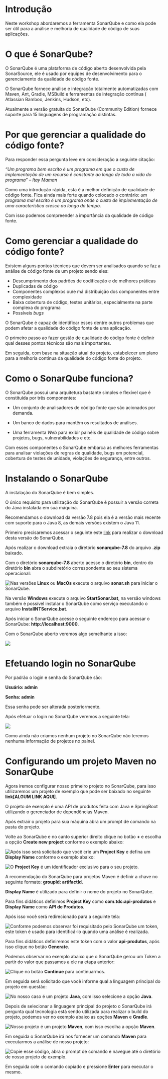 # Introdução

Neste workshop abordaremos a ferramenta SonarQube e como ela pode ser útil para a análise e melhoria de qualidade de código de suas aplicações.



# O que é SonarQube?

O SonarQube é uma plataforma de código aberto desenvolvida pela SonarSource, ele é usado por equipes de desenvolvimento para o gerenciamento da qualidade de código fonte.

O SonarQube fornece análise e integração totalmente automatizadas com Maven, Ant, Gradle, MSBuild e ferramentas de integração contínua ( Atlassian Bamboo, Jenkins, Hudson, etc).

Atualmente a versão gratuita do SonarQube (Community Edition) fornece suporte para 15 linguagens de programação distintas.





# Por que gerenciar a qualidade do código fonte?

Para responder essa pergunta leve em consideração a seguinte citação:

*“Um programa bem escrito é um programa em que o custo de implementação de um recurso é constante ao longo de toda a vida do programa” – Itay Maman*

Como uma introdução rápida, esta é a melhor definição de qualidade de código fonte. Fica ainda mais forte quando colocado o contrário: *um programa mal escrito é um programa onde o custo de implementação de uma característica cresce ao longo do tempo.*

Com isso podemos compreender a importância da qualidade de código fonte.



# Como gerenciar a qualidade do código fonte?

Existem alguns pontos técnicos que devem ser analisados quando se faz a análise de código fonte de um projeto sendo eles:

- Descumprimento dos padrões de codificação e de melhores práticas
- Duplicadas de código
- Componentes complexos ou/e má distribuição dos componentes entre complexidade
- Baixa cobertura de código, testes unitários, especialmente na parte complexa do programa
- Possíveis *bugs*

O SonarQube é capaz de identificar esses dentre outros problemas que podem afetar a qualidade do código fonte de uma aplicação.

O primeiro passo ao fazer gestão de qualidade do código fonte é definir qual desses pontos técnicos são mais importantes. 

Em seguida, com base na situação atual do projeto, estabelecer um plano para a melhoria contínua da qualidade do código fonte do projeto.



# Como o SonarQube funciona?

O SonarQube possui uma arquitetura bastante simples e flexível que é constituída por três componentes:

- Um conjunto de analisadores de código fonte que são acionados por demanda.

- Um banco de dados para mantêm os resultados de análises.

- Uma ferramenta *Web* para exibir painéis de qualidade de código sobre projetos, bugs, vulnerabilidades e etc.

  

Com esses componentes o SonarQube embarca as melhores ferramentas para analisar violações de regras de qualidade, bugs em potencial, cobertura de testes de unidade, violações de segurança, entre outros.



# Instalando o SonarQube

A instalação do SonarQube é bem simples.

O único requisito para utilização do SonarQube é possuir a versão correta do Java instalada em sua máquina.

Recomendamos o download da versão 7.8 pois ela é a versão mais recente com suporte para o Java 8, as demais versões existem o Java 11.

Primeiro precisaremos acessar o seguinte este [link]( https://binaries.sonarsource.com/Distribution/sonarqube/sonarqube-7.8.zip) para realizar o download desta versão do SonarQube.  

Após realizar o download extraia o diretório **sonarqube-7.8** do arquivo **.zip** baixado.

Com o diretório **sonarqube-7.8** aberto acesse o diretório **bin**, dentro do diretório **bin** abra o subdiretório correspondente ao seu sistema operacional:

<img src="imagens/exemplo-1.png" style="float: left"/>

Nas versões **Linux** ou **MacOs** execute o arquivo **sonar.sh** para iniciar o SonarQube.

Na versão **Windows** execute o arquivo **StartSonar.bat**, na versão windows também é possível instalar o SonarQube como serviço executando o arquivo **InstallNTService.bat**.

Após iniciar o SonarQube acesse o seguinte endereço para acessar o SonarQube: **http://localhost:9000**.

Com o SonarQube aberto veremos algo semelhante a isso:

<img src="imagens/exemplo-2.png"/>



# Efetuando login no SonarQube

Por padrão o login e senha do SonarQube são:

**Usuário: admin**

**Senha: admin**

Essa senha pode ser alterada posteriormente.

Após efetuar o login no SonarQube veremos a seguinte tela:

<img src="imagens/exemplo-3.png">



Como ainda não criamos nenhum projeto no SonarQube não teremos nenhuma informação de projetos no painel.



# Configurando um projeto Maven no SonarQube

Agora iremos configurar nosso primeiro projeto no SonarQube, para isso utilizaremos um projeto de exemplo que pode ser baixado no seguinte **link[ALGUM LINK AQUI]**.

O projeto de exemplo é uma API de produtos feita com Java e SpringBoot utilizando o gerenciador de dependências Maven.

Após extrair o projeto para sua máquina abra um prompt de comando na pasta do projeto.

Volte ao SonarQube e no canto superior direito clique no botão **+** e escolha a opção **Create new project** conforme o exemplo abaixo:

<img src="imagens/exemplo-4.png" style="float: left"/>

Após isso será solicitado que você crie um **Project Key** e defina um **Display Name** conforme o exemplo abaixo:

<img src="imagens/exemplo-5.png" style="float: left"/>

O **Project Key** é um identificador exclusivo para o seu projeto.

A recomendação do SonarQube para projetos Maven é definir a chave no seguinte formato: **groupId: artifactId**.

**Display Name** é utilizado para definir o nome do projeto no SonarQube.

Para fins didáticos definimos **Project Key** como **com.tdc:api-produtos** e **Display Name** como **API de Produtos**.

Após isso você será redirecionado para a seguinte tela:

<img src="imagens/exemplo-6.png" style="float: left"/>

Conforme podemos observar foi requisitado pelo SonarQube um token, este token é usado para identificá-lo quando uma análise é realizada. 

Para fins didáticos definiremos este token com o valor **api-produtos**, após isso clique no botão **Generate**.

Podemos observar no exemplo abaixo que o SonarQube gerou um Token a partir do valor que passamos a ele na etapa anterior:

<img src="imagens/exemplo-7.png" style="float: left"/>

Clique no botão **Continue** para continuarmos.

Em seguida será solicitado que você informe qual a linguagem principal do projeto em questão:

<img src="imagens/exemplo-8.png" style="float: left"/>

No nosso caso é um projeto **Java**, com isso selecione a opção **Java**.

Depois de selecionar a linguagem principal do projeto o SonarQube irá pergunta qual tecnologia está sendo utilizada para realizar o build do projeto, podemos ver no exemplo abaixo as opções **Maven** e **Gradle**.

<img src="imagens/exemplo-9.png" style="float: left"/>

Nosso projeto é um projeto **Maven**, com isso escolha a opção **Maven**.

Em seguida o SonarQube irá nos fornecer um comando **Maven** para executarmos a análise de nosso projeto:

<img src="imagens/exemplo-10.png" style="float: left"/>

Copie esse código, abra o prompt de comando e navegue até o diretório de nosso projeto de exemplo.

Em seguida cole o comando copiado e pressione **Enter** para executar o mesmo.